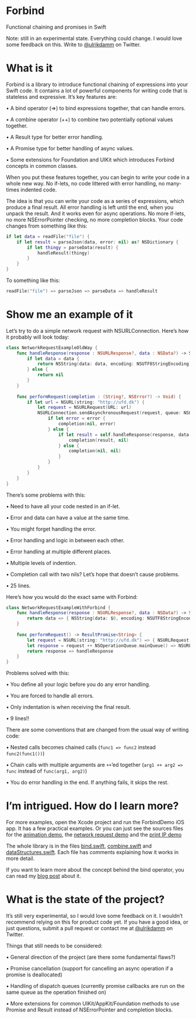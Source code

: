 # Forbind

Functional chaining and promises in Swift

Note: still in an experimental state. Everything could change. I would love some feedback on this. Write to [@ulrikdamm](https://twitter.com/ulrikdamm) on Twitter.

# What is it

Forbind is a library to introduce functional chaining of expressions into your Swift code. It contains a lot of powerful components for writing code that is stateless and expressive. It’s key features are:

• A bind operator (=>) to bind expressions together, that can handle errors.

• A combine operator (++) to combine two potentially optional values together.

• A Result type for better error handling.

• A Promise type for better handling of async values.

• Some extensions for Foundation and UIKit which introduces Forbind concepts in common classes.

When you put these features together, you can begin to write your code in a whole new way. No if-lets, no code littered with error handling, no many-times indented code.

The idea is that you can write your code as a series of expressions, which produce a final result. All error handling is left until the end, when you unpack the result. And it works even for async operations. No more if-lets, no more NSErrorPointer checking, no more completion blocks. Your code changes from something like this:

```swift
if let data = readFile("file") {
	if let result = parseJson(data, error: nil) as? NSDictionary {
		if let thingy = parseData(result) {
			handleResult(thingy)
		}
	}
}
```

To something like this:

```swift
readFile("file") => parseJson => parseData => handleResult
```

# Show me an example of it

Let’s try to do a simple network request with NSURLConnection. Here’s how it probably will look today:

```swift
class NetworkRequestExampleOldWay {
	func handleResponse(response : NSURLResponse?, data : NSData?) -> String? {
		if let data = data {
			return NSString(data: data, encoding: NSUTF8StringEncoding) as? String
		} else {
			return nil
		}
	}
	
	func performRequest(completion : (String?, NSError?) -> Void) {
		if let url = NSURL(string: "http://ufd.dk") {
			let request = NSURLRequest(URL: url)
			NSURLConnection.sendAsynchronousRequest(request, queue: NSOperationQueue.mainQueue()) { response, data, error in
				if let error = error {
					completion(nil, error)
				} else {
					if let result = self.handleResponse(response, data: data) {
						completion(result, nil)
					} else {
						completion(nil, nil)
					}
				}
			}
		}
	}
}
```

There’s some problems with this:

• Need to have all your code nested in an if-let.

• Error and data can have a value at the same time.

• You might forget handling the error.

• Error handling and logic in between each other.

• Error handling at multiple different places.

• Multiple levels of indention.

• Completion call with two nils? Let’s hope that doesn’t cause problems.

• 25 lines.

Here’s how you would do the exact same with Forbind:

```swift
class NetworkRequestExampleWithForbind {
	func handleResponse(response : NSURLResponse?, data : NSData?) -> String? {
		return data => { NSString(data: $0, encoding: NSUTF8StringEncoding) as? String }
	}
	
	func performRequest() -> ResultPromise<String> {
		let request = NSURL(string: "http://ufd.dk") => { NSURLRequest(URL: $0) }
		let response = request ++ NSOperationQueue.mainQueue() => NSURLConnection.sendAsynchronousRequest
		return response => handleResponse
	}
}
```

Problems solved with this:

• You define all your logic before you do any error handling.

• You are forced to handle all errors.

• Only indentation is when receiving the final result.

• 9 lines!!

There are some conventions that are changed from the usual way of writing code:

• Nested calls becomes chained calls (```func1 => func2``` instead ```func2(func1())```)

• Chain calls with multiple arguments are ```++```’ed together (```arg1 ++ arg2 => func``` instead of ```func(arg1, arg2)```)

• You do error handling in the end. If anything fails, it skips the rest.

# I’m intrigued. How do I learn more?

For more examples, open the Xcode project and run the ForbindDemo iOS app. It has a few practical examples. Or you can just see the sources files for the [animation demo](https://github.com/ulrikdamm/Forbind/blob/master/ForbindDemo/ChainedAnimationsDemoViewController.swift), the [network request demo](https://github.com/ulrikdamm/Forbind/blob/master/ForbindDemo/NetworkRequestDemoViewController.swift) and the [print IP demo](https://github.com/ulrikdamm/Forbind/blob/master/ForbindDemo/PrintIPDemoViewController.swift)

The whole library is in the files [bind.swift](https://github.com/ulrikdamm/Forbind/blob/master/Forbind/Bind.swift), [combine.swift](https://github.com/ulrikdamm/Forbind/blob/master/Forbind/Combine.swift) and [dataStructures.swift](https://github.com/ulrikdamm/Forbind/blob/master/Forbind/DataStructures.swift). Each file has comments explaining how it works in more detail.

If you want to learn more about the concept behind the bind operator, you can read my [blog post](http://ulrikdamm.logdown.com/posts/247219) about it.

# What is the state of the project?

It’s still very experimental, so I would love some feedback on it. I wouldn’t recommend relying on this for product code yet. If you have a good idea, or just questions, submit a pull request or contact me at [@ulrikdamm](https://twitter.com/ulrikdamm) on Twitter.

Things that still needs to be considered:

• General direction of the project (are there some fundamental flaws?)

• Promise cancellation (support for cancelling an async operation if a promise is deallocated)

• Handling of dispatch queues (currently promise callbacks are run on the same queue as the operation finished on)

• More extensions for common UIKit/AppKit/Foundation methods to use Promise and Result instead of NSErrorPointer and completion blocks.
